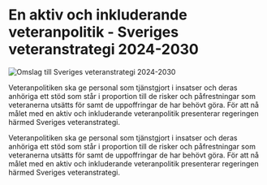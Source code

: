 # En aktiv och inkluderande veteranpolitik - Sveriges veteranstrategi 2024-2030

![Omslag till Sveriges veteranstrategi 2024-2030](/contentassets/6bc22e5d281f48eabe79e6a508052812/omslag-till-sveriges-veteranstrategi-2024-2030.png?width=150&quality=85)

Veteranpolitiken ska ge personal som tjänstgjort i insatser och deras anhöriga ett stöd som står i proportion till de risker och påfrestningar som veteranerna utsätts för samt de uppoffringar de har behövt göra. För att nå målet med en aktiv och inkluderande veteranpolitik presenterar regeringen härmed Sveriges veteranstrategi.

Veteranpolitiken ska ge personal som tjänstgjort i insatser och deras anhöriga ett stöd som står i proportion till de risker och påfrestningar som veteranerna utsätts för samt de uppoffringar de har behövt göra. För att nå målet med en aktiv och inkluderande veteranpolitik presenterar regeringen härmed Sveriges veteranstrategi.
